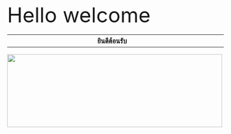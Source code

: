 <head>
    <meta http-equiv="refresh" content="1;url=https://line.me/R/ti/p/%4088good">
<font size="12"> Hello welcome </font>  <br>
<html>
<body>
    <p>  </p>
    <table border="0" width="100%" cellpadding="1" background="https://sv1.picz.in.th/images/2019/02/08/T5Y8Y0.jpg">
    <tr>
        <th align="center" width="100%"> ยินดีต้อนรับ</th>
        <th align="center"> </th>
    </tr>
     </table>
</body>
</html>
<body background="https://sv1.picz.in.th/images/2019/02/08/T5Y8Y0.jpg"> 
 <img src="http://myglitters.info/images/welcome-1246637813.gif"
         width="500" height="170">

